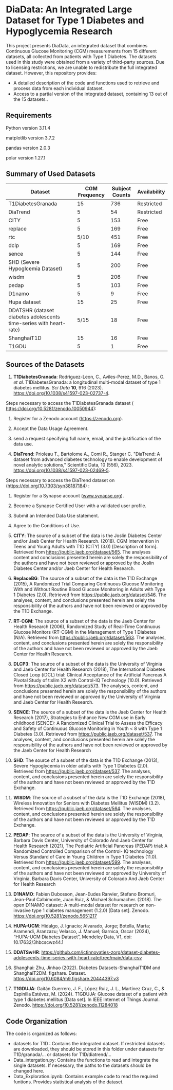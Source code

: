# DiaData: An Integrated Large Dataset for Type 1 Diabetes and Hypoglycemia Research

This project presents DiaData, an integrated dataset that combines Continuous Glucose Monitoring (CGM) measurements from 15 different datasets, all collected from patients with Type 1 Diabetes. The datasets used in this study were obtained from a variety of third-party sources. Due to licensing restrictions, we are unable to redistribute the full integrated dataset. However, this repository provides:

- A detailed description of the code and functions used to retrieve and process data from each individual dataset.
- Access to a partial version of the integrated dataset, containing 13 out of the 15 datasets.. 

## Requirements

Python version 3.11.4

matplotlib version 3.7.2

pandas version 2.0.3

polar version 1.27.1


## Summary of Used Datasets 

| Dataset                                                      | CGM Frequency | Subject Counts | Availability |
| ------------------------------------------------------------ | ------------- | -------------- | ------------ |
| T1DiabetesGranada                                            | 15            | 736            | Restricted   |
| DiaTrend                                                     | 5             | 54             | Restricted   |
| CITY                                                         | 5             | 153            | Free         |
| replace                                                      | 5             | 169            | Free         |
| rtc                                                          | 5/10          | 451            | Free         |
| dclp                                                         | 5             | 169            | Free         |
| sence                                                        | 5             | 144            | Free         |
| SHD (Severe Hypoglcemia Dataset)                             | 5             | 200            | Free         |
| wisdm                                                        | 5             | 206            | Free         |
| pedap                                                        | 5             | 103            | Free         |
| D1namo                                                       | 5             | 9              | Free         |
| Hupa dataset                                                 | 15            | 25             | Free         |
| DDATSHR (dataset diabetes adolescents time-series with heart-rate) | 5/15          | 18             | Free         |
| ShanghaiT1D                                                  | 15            | 16             | Free         |
| T1GDU                                                        | 5             | 1              | Free         |



## Sources of the Datasets

1. **T1DiabetesGranada**: 
  Rodriguez-Leon, C., Aviles-Perez, M.D., Banos, O. *et al.* T1DiabetesGranada: a longitudinal multi-modal dataset of type 1 diabetes mellitus. *Sci Data* **10**, 916 (2023). https://doi.org/10.1038/s41597-023-02737-4.

  Steps necessary to access the T1DiabetesGranada dataset ( https://doi.org/10.5281/zenodo.10050944):

  1. Register for a Zenodo account (https://zenodo.org).
  2. Accept the Data Usage Agreement.
  3. send a request specifying full name, email, and the justification of the data use.

2. **DiaTrend**: 
  Prioleau T., Bartolome A., Comi R., Stanger C. "DiaTrend: A dataset from advanced diabetes technology to enable development of novel analytic solutions," Scientific Data, 10 (556), 2023. https://doi.org/10.1038/s41597-023-02469-5.

  Steps necessary to access the DiaTrend dataset on (https://doi.org/10.7303/syn38187184) :

  1. Register for a Synapse account (www.synapse.org).
  2. Become a Synapse Certified User with a validated user profile.
  3. Submit an Intended Data Use statement.
  4. Agree to the Conditions of Use.

3. **CITY**: The source of a subset of the data is the Joslin Diabetes Center and/or Jaeb Center for Health Research. (2018). CGM Intervention in Teens and Young Adults with T1D (CITY) (3.0) [Description of form]. Retrieved from https://public.jaeb.org/dataset/565. The analyses content and conclusions presented herein are solely the responsibility of the authors and have not been reviewed or approved by the Joslin Diabetes Center and/or Jaeb Center for Health Research.

4. **ReplaceBG**: The source of a subset of the data is the T1D Exchange (2015), A Randomized Trial Comparing Continuous Glucose Monitoring With and Without Routine Blood Glucose Monitoring in Adults with Type 1 Diabetes (2.0). Retrieved from https://public.jaeb.org/dataset/546. The analyses, content, and conclusions presented herein are solely the responsibility of the authors and have not been reviewed or approved by the T1D Exchange. 

5. **RT-CGM**: The source of a subset of the data is the Jaeb Center for Health Research (2006), Randomized Study of Real-Time Continuous Glucose Monitors (RT-CGM) in the Management of Type 1 Diabetes (N/A). Retrieved from https://public.jaeb.org/dataset/563. The analyses, content, and conclusions presented herein are solely the responsibility of the authors and have not been reviewed or approved by the Jaeb Center for Health Research. 

6. **DLCP3**: The source of a subset of the data is the University of Virginia and Jaeb Center for Health Research (2018), The International Diabetes Closed Loop (iDCL) trial: Clinical Acceptance of the Artificial Pancreas A Pivotal Study of t:slim X2 with Control-IQ Technology (10.0). Retrieved from https://public.jaeb.org/dataset/573. The analyses, content, and conclusions presented herein are solely the responsibility of the authors and have not been reviewed or approved by the University of Virginia and Jaeb Center for Health Research. 

7. **SENCE**: The source of a subset of the data is the Jaeb Center for Health Research (2017), Strategies to Enhance New CGM use in Early childhood (SENCE): A Randomized Clinical Trial to Assess the Efficacy and Safety of Continuous Glucose Monitoring in Youth < 8 with Type 1 Diabetes (3.0). Retrieved from https://public.jaeb.org/dataset/537. The analyses, content, and conclusions presented herein are solely the responsibility of the authors and have not been reviewed or approved by the Jaeb Center for Health Research

8. **SHD**: The source of a subset of the data is the T1D Exchange (2013), Severe Hypoglycemia in older adults with Type 1 Diabetes (2.0). Retrieved from https://public.jaeb.org/dataset/537. The analyses, content, and conclusions presented herein are solely the responsibility of the authors and have not been reviewed or approved by the T1D Exchange.  

9. **WISDM**: The source of a subset of the data is the T1D Exchange (2018), Wireless Innovation for Seniors with Diabetes Mellitus (WISDM) (3.2). Retrieved from https://public.jaeb.org/dataset/564. The analyses, content, and conclusions presented herein are solely the responsibility of the authors and have not been reviewed or approved by the T1D Exchange. 

10. **PEDAP**: The source of a subset of the data is the University of Virginia, Barbara Davis Center, University of Colorado And Jaeb Center for Health Research (2021), The Pediatric Artificial Pancreas (PEDAP) trial: A Randomized Controlled Comparison of the Control- IQ technology Versus Standard of Care in Young Children in Type 1 Diabetes (11.0). Retrieved from https://public.jaeb.org/dataset/599. The analyses, content, and conclusions presented herein are solely the responsibility of the authors and have not been reviewed or approved by University of Virginia, Barbara Davis Center, University of Colorado And Jaeb Center for Health Research

11. **D1NAMO**: Fabien Dubosson, Jean-Eudes Ranvier, Stefano Bromuri, Jean-Paul Calbimonte, Juan Ruiz, & Michael Schumacher. (2018). The open D1NAMO dataset: A multi-modal dataset for research on non-invasive type 1 diabetes management (1.2.0) [Data set]. Zenodo. https://doi.org/10.5281/zenodo.5651217

12. **HUPA-UCM**: Hidalgo, J. Ignacio; Alvarado, Jorge; Botella, Marta; Aramendi, Aranzazu; Velasco, J. Manuel; Garnica, Oscar (2024), “HUPA-UCM Diabetes Dataset”, Mendeley Data, V1, doi: 10.17632/3hbcscwz44.1

1. **DDATSwHR**: https://github.com/ictinnovaties-zorg/dataset-diabetes-adolescents-time-series-with-heart-rate/tree/main/data-csv
2. Shanghai: Zhu, Jinhao (2022). Diabetes Datasets-ShanghaiT1DM and ShanghaiT2DM. figshare. Dataset. https://doi.org/10.6084/m9.figshare.20444397.v3
3. **T1GDUJA**: Gaitán Guerrero, J. F., López Ruiz, J. L., Martínez Cruz, C., & Espinilla Estévez, M. (2024). T1GDUJA: Glucose dataset of a patient with type 1 diabetes mellitus [Data set]. In IEEE Internet of Things Journal. Zenodo. https://doi.org/10.5281/zenodo.11284018



## Code Organization

The code is organized as follows: 

- datasets for T1D : Contains the integrated dataset. If restricted datasets are downloaded, they should be stored in this folder under datasets for T1D/granada/... or datasets for T1D/diatrend/...
- Data_intergation.py: Contains the functions to read and integrate the single datasets. If necessary, the paths to the datasets should be changed here. 
- Data_Exploration.ipynb: Contains example code to read the required funtions. Provides statistical analysis of the dataset.

